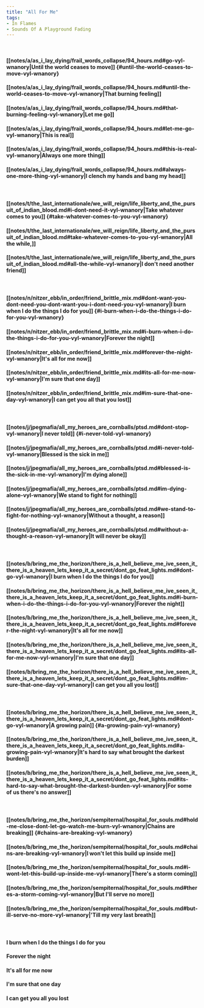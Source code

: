 ```yaml
---
title: "All For Me"
tags:
- In Flames
- Sounds Of A Playground Fading
---
```

&nbsp;
#### [[notes/a/as_i_lay_dying/frail_words_collapse/94_hours.md#go-vyl-wnanory|Until the world ceases to move]] {#until-the-world-ceases-to-move-vyl-wnanory}
#### [[notes/a/as_i_lay_dying/frail_words_collapse/94_hours.md#until-the-world-ceases-to-move-vyl-wnanory|That burning feeling]]
#### [[notes/a/as_i_lay_dying/frail_words_collapse/94_hours.md#that-burning-feeling-vyl-wnanory|Let me go]]
#### [[notes/a/as_i_lay_dying/frail_words_collapse/94_hours.md#let-me-go-vyl-wnanory|This is real]]
#### [[notes/a/as_i_lay_dying/frail_words_collapse/94_hours.md#this-is-real-vyl-wnanory|Always one more thing]]
#### [[notes/a/as_i_lay_dying/frail_words_collapse/94_hours.md#always-one-more-thing-vyl-wnanory|I clench my hands and bang my head]]
&nbsp;
#### [[notes/t/the_last_internationale/we_will_reign/life_liberty_and_the_pursuit_of_indian_blood.md#i-dont-need-it-vyl-wnanory|Take whatever comes to you]] {#take-whatever-comes-to-you-vyl-wnanory}
#### [[notes/t/the_last_internationale/we_will_reign/life_liberty_and_the_pursuit_of_indian_blood.md#take-whatever-comes-to-you-vyl-wnanory|All the while,]]
#### [[notes/t/the_last_internationale/we_will_reign/life_liberty_and_the_pursuit_of_indian_blood.md#all-the-while-vyl-wnanory|I don't need another friend]]
&nbsp;
#### [[notes/n/nitzer_ebb/in_order/friend_brittle_mix.md#dont-want-you-dont-need-you-dont-want-you-i-dont-need-you-vyl-wnanory|I burn when I do the things I do for you]] {#i-burn-when-i-do-the-things-i-do-for-you-vyl-wnanory}
#### [[notes/n/nitzer_ebb/in_order/friend_brittle_mix.md#i-burn-when-i-do-the-things-i-do-for-you-vyl-wnanory|Forever the night]]
#### [[notes/n/nitzer_ebb/in_order/friend_brittle_mix.md#forever-the-night-vyl-wnanory|It's all for me now]]
#### [[notes/n/nitzer_ebb/in_order/friend_brittle_mix.md#its-all-for-me-now-vyl-wnanory|I'm sure that one day]]
#### [[notes/n/nitzer_ebb/in_order/friend_brittle_mix.md#im-sure-that-one-day-vyl-wnanory|I can get you all that you lost]]
&nbsp;
#### [[notes/j/jpegmafia/all_my_heroes_are_cornballs/ptsd.md#dont-stop-vyl-wnanory|I never told]] {#i-never-told-vyl-wnanory}
#### [[notes/j/jpegmafia/all_my_heroes_are_cornballs/ptsd.md#i-never-told-vyl-wnanory|Blessed is the sick in me]]
#### [[notes/j/jpegmafia/all_my_heroes_are_cornballs/ptsd.md#blessed-is-the-sick-in-me-vyl-wnanory|I'm dying alone]]
#### [[notes/j/jpegmafia/all_my_heroes_are_cornballs/ptsd.md#im-dying-alone-vyl-wnanory|We stand to fight for nothing]]
#### [[notes/j/jpegmafia/all_my_heroes_are_cornballs/ptsd.md#we-stand-to-fight-for-nothing-vyl-wnanory|Without a thought, a reason]]
#### [[notes/j/jpegmafia/all_my_heroes_are_cornballs/ptsd.md#without-a-thought-a-reason-vyl-wnanory|It will never be okay]]
&nbsp;
#### [[notes/b/bring_me_the_horizon/there_is_a_hell_believe_me_ive_seen_it_there_is_a_heaven_lets_keep_it_a_secret/dont_go_feat_lights.md#dont-go-vyl-wnanory|I burn when I do the things I do for you]]
#### [[notes/b/bring_me_the_horizon/there_is_a_hell_believe_me_ive_seen_it_there_is_a_heaven_lets_keep_it_a_secret/dont_go_feat_lights.md#i-burn-when-i-do-the-things-i-do-for-you-vyl-wnanory|Forever the night]]
#### [[notes/b/bring_me_the_horizon/there_is_a_hell_believe_me_ive_seen_it_there_is_a_heaven_lets_keep_it_a_secret/dont_go_feat_lights.md#forever-the-night-vyl-wnanory|It's all for me now]]
#### [[notes/b/bring_me_the_horizon/there_is_a_hell_believe_me_ive_seen_it_there_is_a_heaven_lets_keep_it_a_secret/dont_go_feat_lights.md#its-all-for-me-now-vyl-wnanory|I'm sure that one day]]
#### [[notes/b/bring_me_the_horizon/there_is_a_hell_believe_me_ive_seen_it_there_is_a_heaven_lets_keep_it_a_secret/dont_go_feat_lights.md#im-sure-that-one-day-vyl-wnanory|I can get you all you lost]]
&nbsp;
#### [[notes/b/bring_me_the_horizon/there_is_a_hell_believe_me_ive_seen_it_there_is_a_heaven_lets_keep_it_a_secret/dont_go_feat_lights.md#dont-go-vyl-wnanory|A growing pain]] {#a-growing-pain-vyl-wnanory}
#### [[notes/b/bring_me_the_horizon/there_is_a_hell_believe_me_ive_seen_it_there_is_a_heaven_lets_keep_it_a_secret/dont_go_feat_lights.md#a-growing-pain-vyl-wnanory|It's hard to say what brought the darkest burden]]
#### [[notes/b/bring_me_the_horizon/there_is_a_hell_believe_me_ive_seen_it_there_is_a_heaven_lets_keep_it_a_secret/dont_go_feat_lights.md#its-hard-to-say-what-brought-the-darkest-burden-vyl-wnanory|For some of us there's no answer]]
&nbsp;
#### [[notes/b/bring_me_the_horizon/sempiternal/hospital_for_souls.md#hold-me-close-dont-let-go-watch-me-burn-vyl-wnanory|Chains are breaking]] {#chains-are-breaking-vyl-wnanory}
#### [[notes/b/bring_me_the_horizon/sempiternal/hospital_for_souls.md#chains-are-breaking-vyl-wnanory|I won't let this build up inside me]]
#### [[notes/b/bring_me_the_horizon/sempiternal/hospital_for_souls.md#i-wont-let-this-build-up-inside-me-vyl-wnanory|There's a storm coming]]
#### [[notes/b/bring_me_the_horizon/sempiternal/hospital_for_souls.md#theres-a-storm-coming-vyl-wnanory|But I'll serve no more]]
#### [[notes/b/bring_me_the_horizon/sempiternal/hospital_for_souls.md#but-ill-serve-no-more-vyl-wnanory|'Till my very last breath]]
&nbsp;
#### I burn when I do the things I do for you
#### Forever the night
#### It's all for me now
#### I'm sure that one day
#### I can get you all you lost
